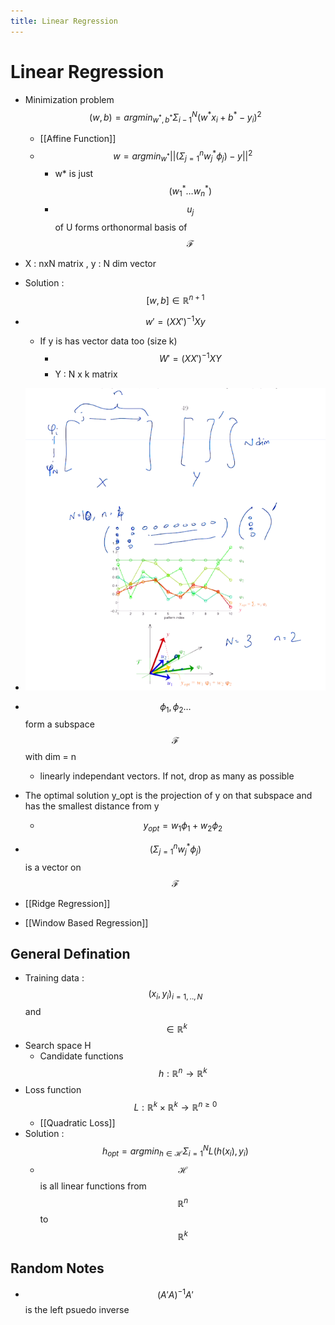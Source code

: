 ```yaml
---
title: Linear Regression
---
```


# Linear Regression
- Minimization problem $$(w,b) = argmin_{w^{\ast} , b^{\ast}} \Sigma^N_{i-1}(w^{\ast}x_{i} +b ^{\ast} - y_{i})^2$$
	- [[Affine Function]]
	- $$w = argmin_{w^\ast} || (\Sigma^n_{j = 1} w^\ast_j \phi_j) - y || ^2$$
		- w* is just $$(w^\ast_1 … w^\ast_n)$$
		- $$u_j$$ of U forms orthonormal basis of $$\mathscr{F}$$
- X : nxN matrix , y : N dim vector
- Solution : $$[w, b] \in \mathbb{R} ^{n+1}$$
- $$w' = (XX')^{-1}X y$$
	- If y is has vector data too (size k)
		- $$W' = (XX')^{-1}XY$$
		- Y : N x k matrix 
- ![im](assets/Pasted%20Image%2020220309132129.png)
- $$\phi _1  , \phi_2 …$$ form a subspace $$\mathscr{F}$$ with dim = n
	- linearly independant vectors. If not, drop as many as possible
- The optimal solution y_opt is the projection of y on that subspace and has the smallest distance from y
	- $$y_{opt} = w_1 \phi_1 + w_2 \phi_2$$
- $$(\Sigma^n_{j = 1} w^\ast_j \phi_j)$$ is a vector on $$\mathscr{F}$$

- [[Ridge Regression]]
- [[Window Based Regression]]

## General Defination
- Training data : $$(x_i, y_i)_{i= 1,..,N}$$ and $$\in \mathbb{R}^k$$ 
- Search space H
	- Candidate functions $$h: \mathbb{R}^n \rightarrow \mathbb{R}^k$$
- Loss function $$L : \mathbb{R}^k \times \mathbb{R}^k \rightarrow \mathbb{R}^{n \geq 0}$$
	- [[Quadratic Loss]]
- Solution : $$h_{opt} = argmin_{h \in \mathcal{H}}\Sigma_{i=1}^N L(h(x_i), y_i)$$
	- $$\mathcal{H}$$ is all linear functions from $$\mathbb{R}^n$$ to $$\mathbb{R}^k$$ 

## Random Notes
- $$(A'A)^{-1}A'$$ is the left psuedo inverse























































